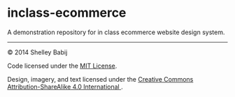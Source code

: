 # inclass-ecommerce

A demonstration repository for in class ecommerce website design system.

---

© 2014 Shelley Babij

Code licensed under the [MIT License](LICENSE).

Design, imagery, and text licensed under the [Creative Commons Attribution-ShareAlike 4.0 International ](http://creativecommons.org/licenses/by-sa/4.0/).
